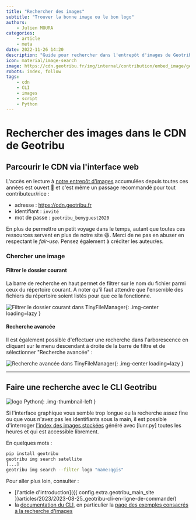 ```yaml
---
title: "Rechercher des images"
subtitle: "Trouver la bonne image ou le bon logo"
authors:
    - Julien MOURA
categories:
    - article
    - meta
date: 2022-11-26 14:20
description: "Guide pour rechercher dans l'entrepôt d'images de Geotribu (https://cdn.geotribu.fr/), via l'interface graphique de TinyFileManager ou bien via le CLI Geotribu"
icon: material/image-search
image: https://cdn.geotribu.fr/img/internal/contribution/embed_image/geotribu_cdn_tinyfilemanager_search.png
robots: index, follow
tags:
    - cdn
    - CLI
    - images
    - script
    - Python
---
```


# Rechercher des images dans le CDN de Geotribu

## Parcourir le CDN via l'interface web

L'accès en lecture à [notre entrepôt d'images](./cdn-images-hebergement.md) accumulées depuis toutes ces années est ouvert :gift_heart: et c'est même un passage recommandé pour tout contributeur/rice :

- adresse : <https://cdn.geotribu.fr>
- identifiant : `invité`
- mot de passe : `geotribu_bemyguest2020`

En plus de permettre un petit voyage dans le temps, autant que toutes ces ressources servent en plus de notre site :smiley:. Merci de ne pas en abuser en respectant le _fair-use_. Pensez également à créditer les auteur/es.

### Chercher une image

#### Filtrer le dossier courant

La barre de recherche en haut permet de filtrer sur le nom du fichier parmi ceux du répertoire courant. A noter qu'il faut attendre que l'ensemble des fichiers du répertoire soient listés pour que ce la fonctionne.

![Filtrer le dossier courant dans TinyFileManager](https://cdn.geotribu.fr/img/internal/contribution/embed_image/geotribu_cdn_tinyfilemanager_filter.png){: .img-center loading=lazy }

#### Recherche avancée

Il est également possible d'effectuer une recherche dans l'arborescence en cliquant sur le menu descendant à droite de la barre de filtre et de sélectionner "Recherche avancée" :

![Recherche avancée dans TinyFileManager](https://cdn.geotribu.fr/img/internal/contribution/embed_image/geotribu_cdn_tinyfilemanager_search.png){: .img-center loading=lazy }

----

## Faire une recherche avec le CLI Geotribu

![logo Python](https://cdn.geotribu.fr/img/logos-icones/programmation/python.png "logo Python"){: .img-thumbnail-left }

Si l'interface graphique vous semble trop longue ou la recherche assez fine ou que vous n'avez pas les identifiants sous la main, il est possible d'interroger [l'index des images stockées](https://cdn.geotribu.fr/img/search-index.json) généré avec [lunr.py] toutes les heures et qui est accessible librement.

En quelques mots :

```sh
pip install geotribu
geotribu img search satellite
[...]
geotribu img search --filter logo "name:qgis"
```

Pour aller plus loin, consulter :

- [l'article d'introduction]({{ config.extra.geotribu_main_site }}articles/2023/2023-08-25_geotribu-cli-en-ligne-de-commande/)
- la [documentation du CLI](https://cli.geotribu.fr/), en particulier la [page des exemples consacrés à la recherche d'images](https://cli.geotribu.fr/usage/examples.html#rechercher-une-image)
